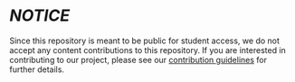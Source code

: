 # ***NOTICE***

Since this repository is meant to be public for student access, we do not
accept any content contributions to this repository.  If you are interested in
contributing to our project, please see our [contribution
guidelines](https://github.com/Psi4Education/psi4education/blob/master/.github/CONTRIBUTING.md)
for further details.

